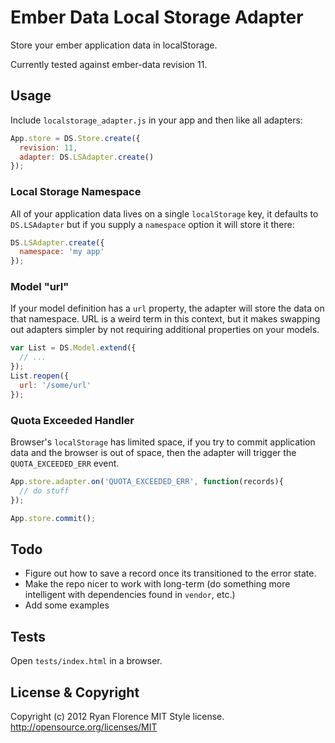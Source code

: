 Ember Data Local Storage Adapter
================================

Store your ember application data in localStorage.

Currently tested against ember-data revision 11.

Usage
-----

Include `localstorage_adapter.js` in your app and then like all adapters:

```js
App.store = DS.Store.create({
  revision: 11,
  adapter: DS.LSAdapter.create()
});

```

### Local Storage Namespace

All of your application data lives on a single `localStorage` key, it defaults to `DS.LSAdapter` but if you supply a `namespace` option it will store it there:

```js
DS.LSAdapter.create({
  namespace: 'my app'
});
```

### Model "url"

If your model definition has a `url` property, the adapter will store the data on that namespace. URL is a weird term in this context, but it makes swapping out adapters simpler by not requiring additional properties on your models.

```js
var List = DS.Model.extend({
  // ...
});
List.reopen({
  url: '/some/url'
});
```

### Quota Exceeded Handler

Browser's `localStorage` has limited space, if you try to commit application data and the browser is out of space, then the adapter will trigger the `QUOTA_EXCEEDED_ERR` event.

```js
App.store.adapter.on('QUOTA_EXCEEDED_ERR', function(records){
  // do stuff
});

App.store.commit();
```

Todo
----

- Figure out how to save a record once its transitioned to the error state.
- Make the repo nicer to work with long-term (do something more intelligent with dependencies found in `vendor`, etc.)
- Add some examples

Tests
-----

Open `tests/index.html` in a browser.

License & Copyright
-------------------

Copyright (c) 2012 Ryan Florence
MIT Style license. http://opensource.org/licenses/MIT
